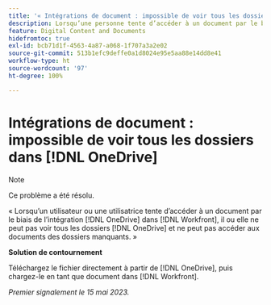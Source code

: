 ```yaml
---
title: '« Intégrations de document : impossible de voir tous les dossiers dans OneDrive »'
description: Lorsqu’une personne tente d’accéder à un document par le biais de l’intégration OneDrive dans Workfront, elle ne peut pas voir tous les dossiers OneDrive et ne peut pas accéder aux documents des dossiers manquants.
feature: Digital Content and Documents
hidefromtoc: true
exl-id: bcb71d1f-4563-4a87-a068-1f707a3a2e02
source-git-commit: 513b1efc9deffe0a1d8024e95e5aa88e14dd8e41
workflow-type: ht
source-wordcount: '97'
ht-degree: 100%

---
```


# Intégrations de document : impossible de voir tous les dossiers dans [!DNL OneDrive]

>[!NOTE]
>
>Ce problème a été résolu.

<!--

>[!NOTE]
>
>The Product team is currently evaluating this issue resolution, which might require product enhancements. Product enhancements are communicated in the Product Announcements and not with the Maintenance Updates.

-->

« Lorsqu’un utilisateur ou une utilisatrice tente d’accéder à un document par le biais de l’intégration [!DNL OneDrive] dans [!DNL Workfront], il ou elle ne peut pas voir tous les dossiers [!DNL OneDrive] et ne peut pas accéder aux documents des dossiers manquants. »

**Solution de contournement**

Téléchargez le fichier directement à partir de [!DNL OneDrive], puis chargez-le en tant que document dans [!DNL Workfront].

_Premier signalement le 15 mai 2023._
